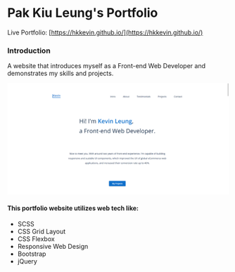 # Pak Kiu Leung's Portfolio
Live Portfolio: [https://hkkevin.github.io/](https://hkkevin.github.io/)

### Introduction
A website that introduces myself as a Front-end Web Developer and demonstrates my skills and projects.

![Screenshot of my portfolio](https://raw.githubusercontent.com/hkKevin/hkKevin.github.io/master/images/projects/portfolio/portfolio-landing-page-v4.png)

#### This portfolio website utilizes web tech like:
* SCSS
* CSS Grid Layout
* CSS Flexbox
* Responsive Web Design
* Bootstrap
* jQuery
